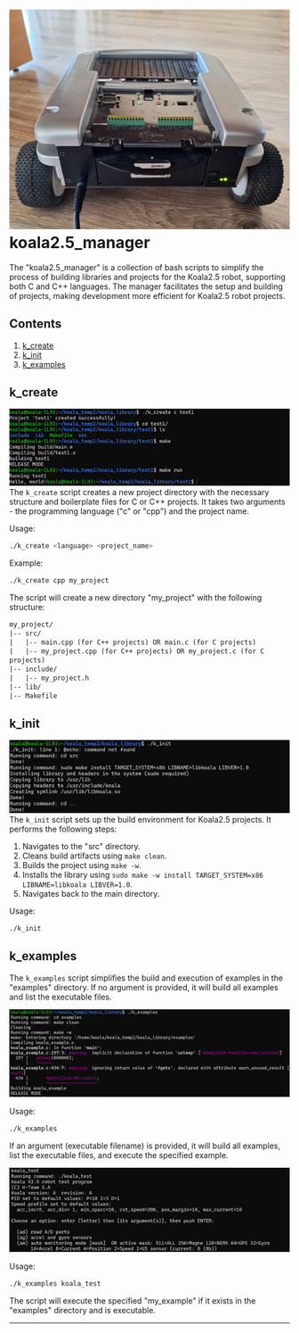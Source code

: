# ![1690364539971](image/README/1690364539971.jpg)koala2.5_manager

The "koala2.5_manager" is a collection of bash scripts to simplify the process of building libraries and projects for the Koala2.5 robot, supporting both C and C++ languages. The manager facilitates the setup and building of projects, making development more efficient for Koala2.5 robot projects.

## Contents

1. [k_create](#k_create)
2. [k_init](#k_init)
3. [k_examples](#k_examples)

## k_create

![1690364226924](image/README/1690364226924.png)The `k_create` script creates a new project directory with the necessary structure and boilerplate files for C or C++ projects. It takes two arguments - the programming language ("c" or "cpp") and the project name.

Usage:

```bash
./k_create <language> <project_name>
```

Example:

```bash
./k_create cpp my_project
```

The script will create a new directory "my_project" with the following structure:

```
my_project/
|-- src/
|   |-- main.cpp (for C++ projects) OR main.c (for C projects)
|   |-- my_project.cpp (for C++ projects) OR my_project.c (for C projects)
|-- include/
|   |-- my_project.h
|-- lib/
|-- Makefile
```

## k_init

![1690364214275](image/README/1690364214275.png)The `k_init` script sets up the build environment for Koala2.5 projects. It performs the following steps:

1. Navigates to the "src" directory.
2. Cleans build artifacts using `make clean`.
3. Builds the project using `make -w`.
4. Installs the library using `sudo make -w install TARGET_SYSTEM=x86 LIBNAME=libkoala LIBVER=1.0`.
5. Navigates back to the main directory.

Usage:

```bash
./k_init
```

## k_examples

The `k_examples` script simplifies the build and execution of examples in the "examples" directory. If no argument is provided, it will build all examples and list the executable files.

![1690364274608](image/README/1690364274608.png)

Usage:

```bash
./k_examples
```

If an argument (executable filename) is provided, it will build all examples, list the executable files, and execute the specified example.

![1690364318050](image/README/1690364318050.png)

Usage:

```bash
./k_examples koala_test
```

The script will execute the specified "my_example" if it exists in the "examples" directory and is executable.

---
